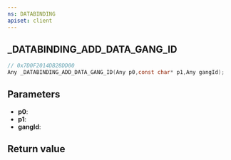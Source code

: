 ```yaml
---
ns: DATABINDING
apiset: client
---
```

## _DATABINDING_ADD_DATA_GANG_ID

```c
// 0x7D0F2014DB28DD00
Any _DATABINDING_ADD_DATA_GANG_ID(Any p0,const char* p1,Any gangId);
```


## Parameters
* **p0**:
* **p1**:
* **gangId**:

## Return value

